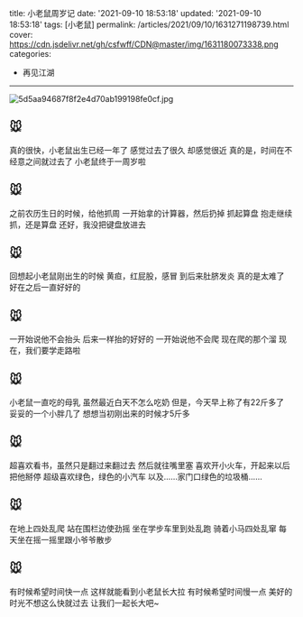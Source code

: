 title: 小老鼠周岁记
date: '2021-09-10 18:53:18'
updated: '2021-09-10 18:53:18'
tags: [小老鼠]
permalink: /articles/2021/09/10/1631271198739.html
cover: https://cdn.jsdelivr.net/gh/csfwff/CDN@master/img/1631180073338.png
categories: 
- 再见江湖
---
![5d5aa94687f8f2e4d70ab199198fe0cf.jpg](https://cdn.jsdelivr.net/gh/csfwff/CDN@master/img/1631180073338.png)

## 🐭
真的很快，小老鼠出生已经一年了
感觉过去了很久
却感觉很近
真的是，时间在不经意之间就过去了
小老鼠终于一周岁啦

## 🐭
之前农历生日的时候，给他抓周
一开始拿的计算器，然后扔掉
抓起算盘
抱走继续抓，还是算盘
还好，我没把键盘放进去

## 🐭
回想起小老鼠刚出生的时候
黄疸，红屁股，感冒
到后来肚脐发炎
真的是太难了
好在之后一直好好的

## 🐭
一开始说他不会抬头
后来一样抬的好好的
一开始说他不会爬
现在爬的那个溜
现在，我们要学走路啦

## 🐭
小老鼠一直吃的母乳
虽然最近白天不怎么吃奶
但是，今天早上称了有22斤多了
妥妥的一个小胖几了
想想当初刚出来的时候才5斤多

## 🐭
超喜欢看书，虽然只是翻过来翻过去
然后就往嘴里塞
喜欢开小火车，开起来以后把他掰停
超级喜欢绿色，绿色的小汽车
以及……家门口绿色的垃圾桶……

## 🐭
在地上四处乱爬
站在围栏边使劲摇
坐在学步车里到处乱跑
骑着小马四处乱窜
每天坐在摇一摇里跟小爷爷散步

## 🐭
有时候希望时间快一点
这样就能看到小老鼠长大拉
有时候希望时间慢一点
美好的时光不想这么快就过去
让我们一起长大吧~



